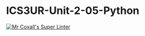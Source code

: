 # ICS3UR-Unit-2-05-Python

[![Mr Coxall's Super Linter](https://github.com/KaitlynIp64/ICS3UR-Unit-2-05-Python/workflows/Mr%20Coxall's%20Super%20Linter/badge.svg)](https://github.com/KaitlynIp64/ICS3UR-Unit-2-05-Python/actions/)
